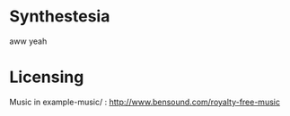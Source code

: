 # Synthestesia

aww yeah

# Licensing

Music in example-music/ : http://www.bensound.com/royalty-free-music
